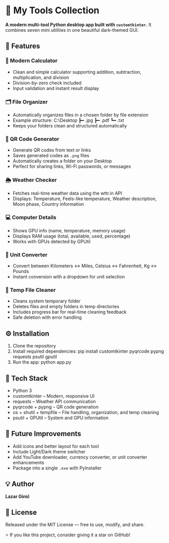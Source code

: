 # 🧠 My Tools Collection
**A modern multi-tool Python desktop app built with `customtkinter`.** It combines seven mini utilities in one beautiful dark-themed GUI.

## 🚀 Features

### 🧮 Modern Calculator
- Clean and simple calculator supporting addition, subtraction, multiplication, and division
- Division-by-zero check included
- Input validation and instant result display

### 🗂️ File Organizer
- Automatically organizes files in a chosen folder by file extension
- Example structure:
C:\Desktop
┣━ .jpg
┣━ .pdf
┗━ .txt
- Keeps your folders clean and structured automatically

### 🔳 QR Code Generator
- Generate QR codes from text or links
- Saves generated codes as `.png` files
- Automatically creates a folder on your Desktop
- Perfect for sharing links, Wi-Fi passwords, or messages

### 🌦️ Weather Checker
- Fetches real-time weather data using the wttr.in API
- Displays: Temperature, Feels-like temperature, Weather description, Moon phase, Country information

### 💻 Computer Details
- Shows GPU info (name, temperature, memory usage)
- Displays RAM usage (total, available, used, percentage)
- Works with GPUs detected by GPUtil

### 🔁 Unit Converter
- Convert between Kilometers ↔ Miles, Celsius ↔ Fahrenheit, Kg ↔ Pounds
- Instant conversion with a dropdown for unit selection

### 🧹 Temp File Cleaner
- Cleans system temporary folder
- Deletes files and empty folders in temp directories
- Includes progress bar for real-time cleaning feedback
- Safe deletion with error handling

## ⚙️ Installation
1. Clone the repository
2. Install required dependencies:
pip install customtkinter pyqrcode pypng requests psutil gputil
3. Run the app:
python app.py

## 🧩 Tech Stack
- Python 3
- customtkinter – Modern, responsive UI
- requests – Weather API communication
- pyqrcode + pypng – QR code generation
- os + shutil + tempfile – File handling, organization, and temp cleaning
- psutil + GPUtil – System and GPU information

## 🌟 Future Improvements
- Add icons and better layout for each tool
- Include Light/Dark theme switcher
- Add YouTube downloader, currency converter, or unit converter enhancements
- Package into a single `.exe` with PyInstaller

## 💡 Author
**Lazar Ginić**

## 📜 License
Released under the MIT License — free to use, modify, and share.

⭐ If you like this project, consider giving it a star on GitHub!
